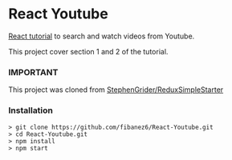 # React Youtube

[React tutorial](https://www.udemy.com/react-redux/) to search and watch videos from Youtube.

This project cover section 1 and 2 of the tutorial.

### IMPORTANT

This project was cloned from [StephenGrider/ReduxSimpleStarter](https://github.com/StephenGrider/ReduxSimpleStarter)

### Installation
```
> git clone https://github.com/fibanez6/React-Youtube.git
> cd React-Youtube.git
> npm install
> npm start
```
